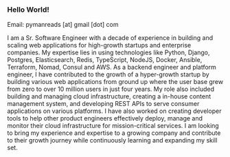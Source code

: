 ### Hello World! 

Email: pymanreads [at] gmail [dot] com


I am a Sr. Software Engineer with a decade of experience in building and scaling web applications for high-growth startups and enterprise companies. My expertise lies in using technologies like Python, Django, Postgres, Elasticsearch, Redis, TypeScript, NodeJS, Docker, Ansible, Terraform, Nomad, Consul and AWS. As a backend engineer and platform engineer, I have contributed to the growth of a hyper-growth startup by building various web applications from ground up where the user base grew from zero to over 10 million users in just four years. My role also included building and managing cloud infrastructure, creating a in-house content management system, and developing REST APIs to serve consumer applications on various platforms. I have also worked on creating developer tools to help other product engineers effectively deploy, manage and monitor their cloud infrastructure for mission-critical services. I am looking to bring my experience and expertise to a growing company and contribute to their growth journey while continuously learning and expanding my skill set.
